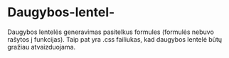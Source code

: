 # Daugybos-lentel-

Daugybos lentelės generavimas pasitelkus formules (formulės nebuvo rašytos į funkcijas). Taip pat yra .css failiukas, kad daugybos lentelė būtų gražiau atvaizduojama.
